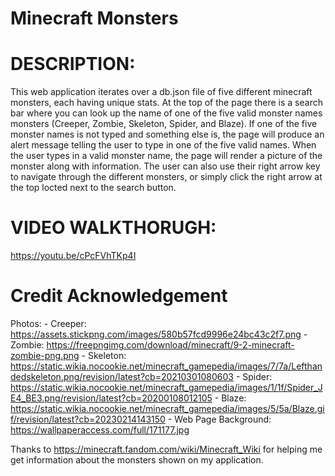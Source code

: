 # Minecraft Monsters
# DESCRIPTION:
This web application iterates over a db.json file of five different minecraft monsters, each having unique stats. At the top of the page there is a search bar where you can look up the name of one of the five valid monster names monsters (Creeper, Zombie, Skeleton, Spider, and Blaze). If one of the five monster names is not typed and something else is, the page will produce an alert message telling the user to type in one of the five valid names. When the user types in a valid monster name, the page will render a picture of the monster along with information. The user can also use their right arrow key to navigate through the different monsters, or simply click the right arrow at the top locted next to the search button. 

# VIDEO WALKTHORUGH:
https://youtu.be/cPcFVhTKp4I


# Credit Acknowledgement
Photos:
    - Creeper: https://assets.stickpng.com/images/580b57fcd9996e24bc43c2f7.png
    - Zombie: https://freepngimg.com/download/minecraft/9-2-minecraft-zombie-png.png
    - Skeleton: https://static.wikia.nocookie.net/minecraft_gamepedia/images/7/7a/Lefthandedskeleton.png/revision/latest?cb=20210301080603
    - Spider: https://static.wikia.nocookie.net/minecraft_gamepedia/images/1/1f/Spider_JE4_BE3.png/revision/latest?cb=20200108012105
    - Blaze: https://static.wikia.nocookie.net/minecraft_gamepedia/images/5/5a/Blaze.gif/revision/latest?cb=20230214143150
    - Web Page Background: https://wallpaperaccess.com/full/171177.jpg
    
Thanks to https://minecraft.fandom.com/wiki/Minecraft_Wiki for helping me get information about the monsters shown on my application.
    
    
